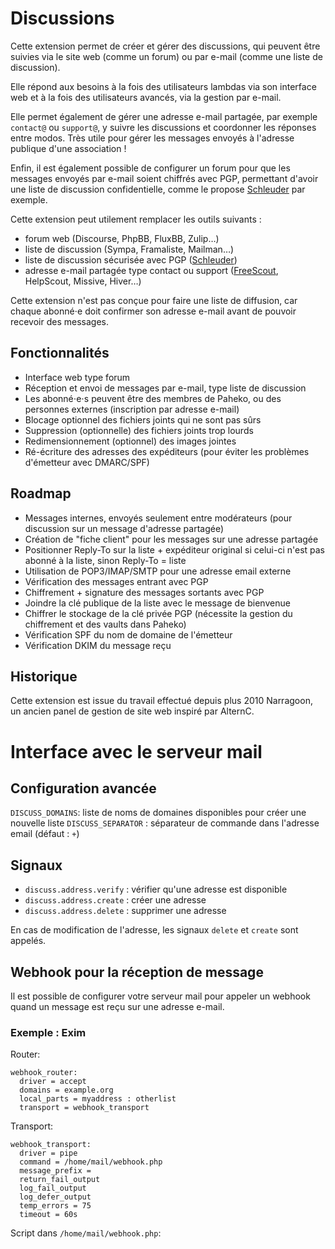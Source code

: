 # Discussions

Cette extension permet de créer et gérer des discussions, qui peuvent être suivies via le site web (comme un forum) ou par e-mail (comme une liste de discussion).

Elle répond aux besoins à la fois des utilisateurs lambdas via son interface web et à la fois des utilisateurs avancés, via la gestion par e-mail.

Elle permet également de gérer une adresse e-mail partagée, par exemple `contact@` ou `support@`, y suivre les discussions et coordonner les réponses entre modos. Très utile pour gérer les messages envoyés à l'adresse publique d'une association !

Enfin, il est également possible de configurer un forum pour que les messages envoyés par e-mail soient chiffrés avec PGP, permettant d'avoir une liste de discussion confidentielle, comme le propose [Schleuder](https://schleuder.org/schleuder/docs/concept.html) par exemple.

Cette extension peut utilement remplacer les outils suivants :

- forum web (Discourse, PhpBB, FluxBB, Zulip…)
- liste de discussion (Sympa, Framaliste, Mailman…)
- liste de discussion sécurisée avec PGP ([Schleuder](https://schleuder.org/schleuder/docs/concept.html))
- adresse e-mail partagée type contact ou support ([FreeScout](https://freescout.net), HelpScout, Missive, Hiver…)

Cette extension n'est pas conçue pour faire une liste de diffusion, car chaque abonné⋅e doit confirmer son adresse e-mail avant de pouvoir recevoir des messages.

## Fonctionnalités

* Interface web type forum
* Réception et envoi de messages par e-mail, type liste de discussion
* Les abonné⋅e⋅s peuvent être des membres de Paheko, ou des personnes externes (inscription par adresse e-mail)
* Blocage optionnel des fichiers joints qui ne sont pas sûrs
* Suppression (optionnelle) des fichiers joints trop lourds
* Redimensionnement (optionnel) des images jointes
* Ré-écriture des adresses des expéditeurs (pour éviter les problèmes d'émetteur avec DMARC/SPF)

## Roadmap

* Messages internes, envoyés seulement entre modérateurs (pour discussion sur un message d'adresse partagée)
* Création de "fiche client" pour les messages sur une adresse partagée
* Positionner Reply-To sur la liste + expéditeur original si celui-ci n'est pas abonné à la liste, sinon Reply-To = liste
* Utilisation de POP3/IMAP/SMTP pour une adresse email externe
* Vérification des messages entrant avec PGP
* Chiffrement + signature des messages sortants avec PGP
* Joindre la clé publique de la liste avec le message de bienvenue
* Chiffrer le stockage de la clé privée PGP (nécessite la gestion du chiffrement et des vaults dans Paheko)
* Vérification SPF du nom de domaine de l'émetteur
* Vérification DKIM du message reçu

## Historique

Cette extension est issue du travail effectué depuis plus 2010 Narragoon, un ancien panel de gestion de site web inspiré par AlternC.

# Interface avec le serveur mail

## Configuration avancée

`DISCUSS_DOMAINS`: liste de noms de domaines disponibles pour créer une nouvelle liste
`DISCUSS_SEPARATOR` : séparateur de commande dans l'adresse email (défaut : `+`)

## Signaux

* `discuss.address.verify` : vérifier qu'une adresse est disponible
* `discuss.address.create` : créer une adresse
* `discuss.address.delete` : supprimer une adresse

En cas de modification de l'adresse, les signaux `delete` et `create` sont appelés.

## Webhook pour la réception de message

Il est possible de configurer votre serveur mail pour appeler un webhook quand un message est reçu sur une adresse e-mail.

### Exemple : Exim

Router:

```
webhook_router:
  driver = accept
  domains = example.org
  local_parts = myaddress : otherlist
  transport = webhook_transport
```

Transport:

```
webhook_transport:
  driver = pipe
  command = /home/mail/webhook.php
  message_prefix =
  return_fail_output
  log_fail_output
  log_defer_output
  temp_errors = 75
  timeout = 60s
```

Script dans `/home/mail/webhook.php`:

```
